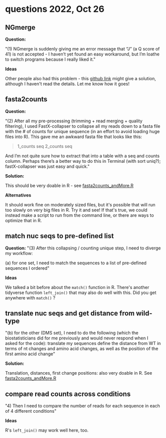# questions 2022, Oct 26

## NGmerge

**Question:**   

"(1) NGmerge is suddenly giving me an error message that “J” (a Q score of 41) is not accepted - I haven’t yet found an easy workaround, but I’m loathe to switch programs because I really liked it." 

**Ideas**

Other people also had this problem - this [github link](https://github.com/jsh58/NGmerge/issues/4) might give a solution, although I haven't read the details.   Let me know how it goes!


## fasta2counts

**Question:**

"(2) After all my pre-processing (trimming + read merging + quality filtering), I used FastX-collapser to collapse all my reads down to a fasta file with the # of counts for unique sequence (in an effort to avoid loading huge files into R). This gave me an awkward fasta file that looks like this:
>1_counts
seq
>2_counts
seq 

And I’m not quite sure how to extract that into a table with a seq and counts column. Perhaps there’s a better way to do this in Terminal (with sort uniq?); fastX-collapser was just easy and quick."

**Solution:**

This should be very doable in R - see [fasta2counts_andMore.R](codeBits/forJeannette/forJeannette_2022_Oct26/fasta2counts_andMore.R)

**Alternatives**

It should work fine on moderately sized files, but it's possible that will run too slowly on very big files in R. Try it and see!  If that's true, we could instead make a script to run from the command line, or there are ways to optimize that in R.


## match nuc seqs to pre-defined list

**Question:**
"(3) After this collapsing / counting unique step, I need to diverge my workflow:

(a) for one set, I need to match the sequences to a list of pre-defined sequences I ordered"

**Ideas**

We talked a bit before about the `match()` function in R.  There's another tidyverse function `left_join()` that may also do well with this.   Did you get anywhere with `match()` ?

## translate nuc seqs and get distance from wild-type
"(b) for the other (DMS set), I need to do the following (which the biostatisticians did for me previously and would never respond when I asked for the code):
translate my sequences
define the distance from WT in terms of nt changes and amino acid changes, as well as the position of the first amino acid change"

**Solution:**

Translation, distances, first change positions: also very doable in R. See [fasta2counts_andMore.R](codeBits/forJeannette/forJeannette_2022_Oct26/fasta2counts_andMore.R)


## compare read counts across conditions
"4) Then I need to compare the number of reads for each sequence in each of 4 different conditions"

**Ideas**

R's `left_join()` may work well here, too.